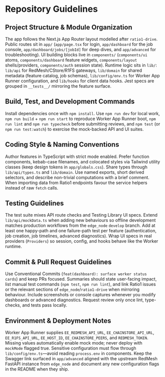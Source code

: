 # Repository Guidelines

## Project Structure & Module Organization
The app follows the Next.js App Router layout modelled after `ratio1-drive`. Public routes sit in `app/` (`app/page.tsx` for login, `app/dashboard` for the job console, `app/dashboard/jobs/[jobId]` for deep dives, and `app/advanced` for troubleshooting). UI building blocks live in `components/` (`components/ui` atoms, `components/dashboard` feature widgets, `components/layout` shells/providers, `components/auth` session state). Runtime logic sits in `lib/`: `lib/api` for RedMesh/CStore/R1FS gateways, `lib/domain` for shared metadata (feature catalog, job schemas), `lib/config/env.ts` for Worker App Runner configuration, and `lib/hooks` for client data hooks. Jest specs are grouped in `__tests__/` mirroring the feature surface.

## Build, Test, and Development Commands
Install dependencies once with `npm install`. Use `npm run dev` for local work, `npm run build` + `npm run start` to reproduce Worker App Runner boot, `npm run lint` and `npm run typecheck` before submitting reviews, and `npm test` (or `npm run test:watch`) to exercise the mock-backed API and UI suites.

## Coding Style & Naming Conventions
Author features in TypeScript with strict mode enabled. Prefer function components, kebab-case filenames, and colocated styles via Tailwind utility classes (keep design tokens in `app/globals.css`). Share types through `lib/api/types.ts` and `lib/domain`. Use named exports, short derived selectors, and describe non-trivial computations with a brief comment. When importing data from Ratio1 endpoints favour the service helpers instead of raw `fetch` calls.

## Testing Guidelines
The test suite mixes API route checks and Testing Library UI specs. Extend `lib/api/mockData.ts` when adding new behaviours so offline development matches production workflows from the `edge_node` `develop` branch. Add at least one happy-path and one failure-path test per feature (authentication, job creation, job timelines, advanced diagnostics). Wrap UI specs in real providers (`Providers`) so session, config, and hooks behave like the Worker runtime.

## Commit & Pull Request Guidelines
Use Conventional Commits (`feat(dashboard): surface worker status cards`) and keep PRs focused. Summaries should state user-facing impact, list manual test commands (`npm test`, `npm run lint`), and link Ratio1 issues or the relevant sections of `edge_node`/`ratio1-drive` when mirroring behaviour. Include screenshots or console captures whenever you modify dashboards or advanced diagnostics. Request review only once lint, type-checks, and tests pass locally.

## Environment & Deployment Notes
Worker App Runner supplies `EE_REDMESH_API_URL`, `EE_CHAINSTORE_API_URL`, `EE_R1FS_API_URL`, `EE_HOST_ID`, `EE_CHAINSTORE_PEERS`, and `REDMESH_TOKEN`. Missing values automatically enable mock mode; never deploy with `mockMode` flagged true. Sensitive configuration must flow through `lib/config/env.ts`—avoid reading `process.env` in components. Keep the Swagger link surfaced in `app/advanced` aligned with the upstream RedMesh FastAPI instance from `edge_node` and document any new configuration flags in the README when they ship.
